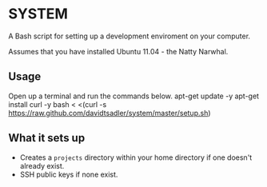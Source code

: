 # SYSTEM

A Bash script for setting up a development enviroment on your computer.

Assumes that you have installed Ubuntu 11.04 - the Natty Narwhal.

## Usage

Open up a terminal and run the commands below.
    apt-get update -y
    apt-get install curl -y
    bash < <(curl -s https://raw.github.com/davidtsadler/system/master/setup.sh)

## What it sets up

* Creates a `projects` directory within your home directory if one doesn't already exist.
* SSH public keys if none exist.
